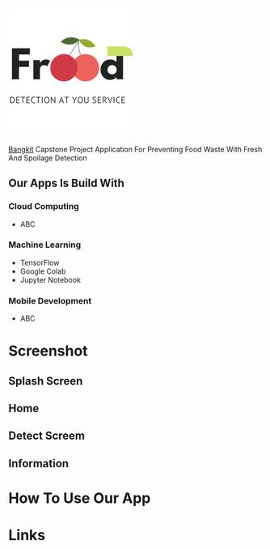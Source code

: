 ![alt text](https://github.com/capstone-frood/Frood/blob/d960b8776a9a0a493461cc525b7e44ff5dfac278/LOGO/1%20TRANS%20Resized.png "Frood Logo")
---
[Bangkit](https://grow.google/intl/id_id/bangkit/ "Bangkit") Capstone Project Application For Preventing Food Waste With Fresh And Spoilage Detection 

## Our Apps Is Build With
### Cloud Computing
* ABC
### Machine Learning
* TensorFlow
* Google Colab
* Jupyter Notebook
### Mobile Development
* ABC

# Screenshot
## Splash Screen

## Home

## Detect Screem

## Information

# How To Use Our App

# Links
